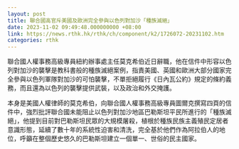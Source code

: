 ```yaml
---
layout: post
title: 聯合國高官斥美國及歐洲完全參與以色列對加沙「種族滅絕」
date: 2023-11-02 09:49:48.000000000 +08:00
link: https://news.rthk.hk/rthk/ch/component/k2/1726072-20231102.htm
categories: rthk
---
```


聯合國人權事務高級專員紐約辦事處主任莫克希伯近日辭職，他在信件中形容以色列對加沙的襲擊是教科書般的種族滅絕案例，指責美國、英國和歐洲大部分國家完全參與以色列軍隊對加沙的可怕襲擊，不單拒絕履行《日內瓦公約》規定的條約義務，而且還為以色列的襲擊提供武裝，以及政治和外交掩護。

本身是美國人權律師的莫克希伯，向聯合國人權事務高級專員圖爾克撰寫四頁的信件中，強烈批評聯合國未能阻止以色列對加沙地區巴勒斯坦平民所進行的「種族滅絕」，他提到目前對巴勒斯坦民眾的大規模屠殺，植根於種族民族主義殖民定居者意識形態，延續了數十年的系統性迫害和清洗，完全基於他們作為阿拉伯人的地位，呼籲在整個歷史悠久的巴勒斯坦建立一個單一、世俗的民主國家。
